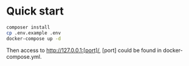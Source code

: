 <!--
 * @Author: Louis Yu louis.yu@flashwire.com
 * @Date: 2022-09-02 22:10:54
 * @LastEditTime: 2022-09-07 15:32:14
-->
# Quick start

```bash
composer install
cp .env.example .env
docker-compose up -d
```

Then access to http://127.0.0.1:[port]/, [port] could be found in docker-compose.yml.
